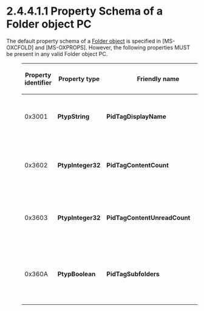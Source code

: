 <html dir="LTR" xmlns:mshelp="http://msdn.microsoft.com/mshelp" xmlns:ddue="http://ddue.schemas.microsoft.com/authoring/2003/5" xmlns:xlink="http://www.w3.org/1999/xlink" xmlns:tool="http://www.microsoft.com/tooltip">
    <head>
        <meta http-equiv="Content-Type" content="text/html; CHARSET=utf-8"></meta>
        <meta name="save" content="history"></meta>
        <title>2.4.4.1.1 Property Schema of a Folder object PC</title>
        <xml>
            <mshelp:toctitle title="2.4.4.1.1 Property Schema of a Folder object PC"></mshelp:toctitle>
            <mshelp:rltitle title="[MS-PST]: Property Schema of a Folder object PC"></mshelp:rltitle>
            <mshelp:keyword index="A" term="ec5b8b40-8b31-4612-88c8-510745f7ae80"></mshelp:keyword>
            <mshelp:attr name="DCSext.ContentType" value="open specification"></mshelp:attr>
            <mshelp:attr name="AssetID" value="ec5b8b40-8b31-4612-88c8-510745f7ae80"></mshelp:attr>
            <mshelp:attr name="TopicType" value="kbRef"></mshelp:attr>
            <mshelp:attr name="DCSext.Title" value="[MS-PST]: Property Schema of a Folder object PC" />
        </xml>
    </head>
    <body>
        <div id="header">
            <h1 class="heading">2.4.4.1.1 Property Schema of a Folder object PC</h1>
        </div>
        <div id="mainSection">
            <div id="mainBody">
                <div id="allHistory" class="saveHistory"></div>
                <div id="sectionSection0" class="section" name="collapseableSection">
                    

<p>The default property schema of a <a href="08220cc9-69b1-4072-a2e7-2a0ff201d505.htm#gt_0682daa7-c1b8-419b-8a32-6048833d0b72">Folder object</a> is specified
in <mshelp:link keywords="c0f31b95-c07f-486c-98d9-535ed9705fbf" tabindex="0">[MS-OXCFOLD]</mshelp:link>
and <mshelp:link keywords="f6ab1613-aefe-447d-a49c-18217230b148" tabindex="0">[MS-OXPROPS]</mshelp:link>.
However, the following properties MUST be present in any valid Folder object
PC.</p>

<dl>
<dd>
<table>
 <thead>
  <tr>
   <th>
   <p>Property identifier</p>
   </th>
   <th>
   <p>Property
   type</p>
   </th>
   <th>
   <p>Friendly
   name</p>
   </th>
   <th>
   <p>Description</p>
   </th>
  </tr>
 </thead>
 <tr>
  <td>
  <p>0x3001</p>
  </td>
  <td>
  <p><b>PtypString</b></p>
  </td>
  <td>
  <p><b>PidTagDisplayName</b></p>
  </td>
  <td>
  <p>Display
  name of the Folder object.</p>
  </td>
 </tr>
 <tr>
  <td>
  <p>0x3602</p>
  </td>
  <td>
  <p><b>PtypInteger32</b></p>
  </td>
  <td>
  <p><b>PidTagContentCount</b></p>
  </td>
  <td>
  <p>Total
  number of items in the Folder object.</p>
  </td>
 </tr>
 <tr>
  <td>
  <p>0x3603</p>
  </td>
  <td>
  <p><b>PtypInteger32</b></p>
  </td>
  <td>
  <p><b>PidTagContentUnreadCount            
  </b></p>
  </td>
  <td>
  <p>Number
  of unread items in the Folder object.</p>
  </td>
 </tr>
 <tr>
  <td>
  <p>0x360A</p>
  </td>
  <td>
  <p><b>PtypBoolean</b></p>
  </td>
  <td>
  <p><b>PidTagSubfolders</b></p>
  </td>
  <td>
  <p>Whether
  the Folder object has any sub-Folder objects.</p>
  </td>
 </tr>
</table>
</dd></dl>

<p> </p>
                </div>
            </div>
        </div>
    </body>
</html>